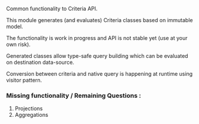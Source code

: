 Common functionality to Criteria API.

This module generates (and evaluates) Criteria classes based on immutable model. 

The functionality is work in progress and API is not stable yet (use at your own risk).

Generated classes allow type-safe query building which can be evaluated on destination data-source.

Conversion between criteria and native query is happening at runtime using visitor pattern.

### Missing functionality / Remaining Questions : 
1. Projections
2. Aggregations
